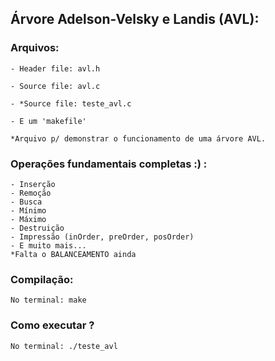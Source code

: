 ## Árvore Adelson-Velsky e Landis (AVL):
### Arquivos:
    - Header file: avl.h
        
    - Source file: avl.c
        
    - *Source file: teste_avl.c
        
    - E um 'makefile'
            
    *Arquivo p/ demonstrar o funcionamento de uma árvore AVL.
### Operações fundamentais completas :) :
    - Inserção
    - Remoção
    - Busca
    - Mínimo
    - Máximo
    - Destruição
    - Impressão (inOrder, preOrder, posOrder)
    - E muito mais...
    *Falta o BALANCEAMENTO ainda
    
### Compilação:
    No terminal: make
### Como executar ?
    No terminal: ./teste_avl
